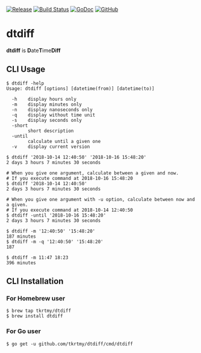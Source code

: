 [![Release](https://img.shields.io/github/release/tkrtmy/dtdiff.svg)](https://github.com/tkrtmy/dtdiff/releases)
[![Build Status](https://travis-ci.org/tkrtmy/dtdiff.svg?branch=master)](https://travis-ci.org/tkrtmy/dtdiff)
[![GoDoc](https://godoc.org/github.com/tkrtmy/dtdiff?status.svg)](https://godoc.org/github.com/tkrtmy/dtdiff)
[![GitHub](https://img.shields.io/github/license/mashape/apistatus.svg?style=plastic)][license]

[license]: https://github.com/tkrtmy/dtdiff/blob/master/LICENCE

# dtdiff
**dtdiff** is **D**ate**T**ime**Diff**

## CLI Usage

```shell
$ dtdiff -help
Usage: dtdiff [options] [datetime(from)] [datetime(to)]

  -h    display hours only
  -m    display minutes only
  -n    display nanoseconds only
  -q    display without time unit
  -s    display seconds only
  -short
        short description
  -until
        calculate until a given one
  -v    display current version

$ dtdiff '2018-10-14 12:40:50' '2018-10-16 15:48:20'
2 days 3 hours 7 minutes 30 seconds

# When you give one argument, calculate between a given and now.
# If you execute command at 2018-10-16 15:48:20
$ dtdiff '2018-10-14 12:40:50'
2 days 3 hours 7 minutes 30 seconds

# When you give one argument with -u option, calculate between now and a given.
# If you execute command at 2018-10-14 12:40:50
$ dtdiff -until '2018-10-16 15:48:20'
2 days 3 hours 7 minutes 30 seconds

$ dtdiff -m '12:40:50' '15:48:20'
187 minutes
$ dtdiff -m -q '12:40:50' '15:48:20'
187

$ dtdiff -m 11:47 18:23
396 minutes
```

## CLI Installation

### For Homebrew user

```shell
$ brew tap tkrtmy/dtdiff
$ brew install dtdiff
```

### For Go user
```shell
$ go get -u github.com/tkrtmy/dtdiff/cmd/dtdiff
```

